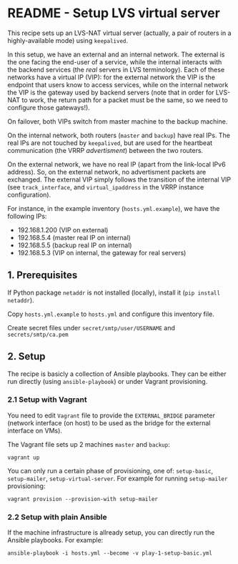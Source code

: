 # README - Setup LVS virtual server

This recipe sets up an LVS-NAT virtual server (actually, a pair of routers in a highly-available mode) using `keepalived`.

In this setup, we have an external and an internal network. The external is the one facing the end-user of a service, while the internal interacts with the backend services (the *real* servers in LVS terminology). Each of these networks have a virtual IP (VIP): for the external network the VIP is the endpoint that users know to access services, while on the internal network the VIP is the gateway used by backend servers (note that in order for LVS-NAT to work, the return path for a packet must be the same, so we need to configure those gateways!).

On failover, both VIPs switch from master machine to the backup machine.

On the internal network, both routers (`master` and `backup`) have real IPs. The real IPs are not touched by `keepalived`, but are used for the heartbeat communication (the VRRP *advertisment*) between the two routers.

On the external network, we have no real IP (apart from the link-local IPv6 address). So, on the external network, no advertisment packets are exchanged. The external VIP simply follows the transition of the internal VIP (see `track_interface`, and `virtual_ipaddress` in the VRRP instance configuration).

For instance, in the example inventory (`hosts.yml.example`), we have the following IPs:

  - 192.168.1.200 (VIP on external)
  - 192.168.5.4 (master real IP on internal)
  - 192.168.5.5 (backup real IP on internal)
  - 192.168.5.3 (VIP on internal, the gateway for real servers)

## 1. Prerequisites

If Python package `netaddr` is not installed (locally), install it (`pip install netaddr`).

Copy `hosts.yml.example` to `hosts.yml` and configure this inventory file.

Create secret files under `secret/smtp/user/USERNAME` and `secrets/smtp/ca.pem`

## 2. Setup

The recipe is basicly a collection of Ansible playbooks. They can be either run directly (using `ansible-playbook`) or under Vagrant provisioning.

### 2.1 Setup with Vagrant

You need to edit `Vagrant` file to provide the `EXTERNAL_BRIDGE` parameter (network interface (on host) to be used as the bridge for the external interface on VMs). 

The Vagrant file sets up 2 machines `master` and `backup`:

    vagrant up

You can only run a certain phase of provisioning, one of: `setup-basic`, `setup-mailer`, `setup-virtual-server`. For example for running `setup-mailer` provisioning:

    vagrant provision --provision-with setup-mailer

### 2.2 Setup with plain Ansible

If the machine infrastructure is allready setup, you can directly run the Ansible playbooks. For example:

    ansible-playbook -i hosts.yml --become -v play-1-setup-basic.yml

